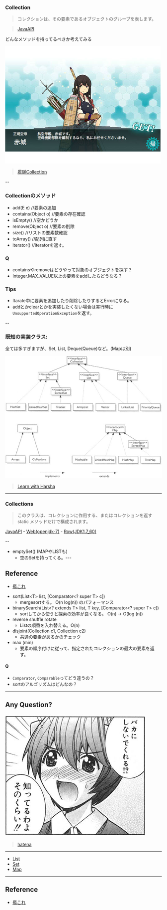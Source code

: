 ### Collection

> コレクションは、その要素であるオブジェクトのグループを表します。

> [JavaAPI](http://docs.oracle.com/javase/jp/7/api/java/util/Collection.html)

どんなメソッドを持ってるべきか考えてみる

![alt](./kankore.jpg)

> [艦隊Collection](http://www.dmm.com/netgame_s/kancolle/gallery/)

--

### Collectionのメソッド

* add(E e) //要素の追加
* contains(Object o) //要素の存在確認
* isEmpty() //空かどうか
* remove(Object o) //要素の削除
* size() //リストの要素数確認
* toArray() //配列に直す
* iterator() //iteratorを返す。

### Q

- containsやremoveはどうやって対象のオブジェクトを探す？
- Integer.MAX_VALUE以上の要素をaddしたらどうなる？

### Tips

- Itarate中に要素を追加したり削除したりするとErrorになる。
- addとかclearとかを実装したくない場合は実行時に`UnsupportedOperationException`を返す。

--

### 既知の実装クラス:

全ては多すぎますが、Set, List, Deque(Queue)など。(Mapは別)

![alt](./overview.jpg)

> [Learn with Harsha](http://learnwithharsha.com/day-5-collections-framework/)

---

### Collections

> このクラスは、コレクションに作用する、またはコレクションを返す static メソッドだけで構成されます。

[JavaAPI](http://docs.oracle.com/javase/jp/7/api/java/util/Collections.html) - [Web(openjdk-7)](http://www.docjar.com/html/api/java/util/Collections.java.html) - [Row(JDK1.7_60)](./Collections.java)

--

* emptySet() (MAPやLISTも)
	- 空のSetを持ってくる。---

## Reference

- [艦これ](http://www.dmm.com/netgame_s/kancolle/)
* sort(List&lt;T&gt; list, [Comparator<? super T> c])
	- mergesortする。 O(n log(n)) のパフォーマンス
* binarySearch(List<? extends T> list, T key, [Comparator<? super T> c])
	- sortしてから使うと探索の効率が良くなる。 O(n) -> O(log (n))
* reverse shuffle rotate
	- Listの順番を入れ替える。O(n)
* disjoint(Collection<?> c1, Collection<?> c2)
	- 共通の要素があるかのチェック
* max (min)
	- 要素の順序付けに従って、指定されたコレクションの最大の要素を返す。

#### Q

- `Comparator`, `Comparable`ってどう違うの？
- sortのアルゴリズムはどんなの？

---

## Any Question?

![alt](./bakanisinaide.jpg)

> [hatena](http://f.hatena.ne.jp/pema/20140126003617)

---

- [List](list.html)
- [Set](set.html)
- [Map](map.html)

---

## Reference

- [艦これ](http://www.dmm.com/netgame_s/kancolle/)
